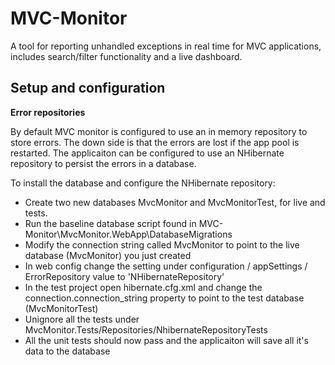 MVC-Monitor
===========

A tool for reporting unhandled exceptions in real time for MVC applications, includes search/filter functionality and a live dashboard.

<h2>Setup and configuration</h2>

<b>Error repositories</b>

By default MVC monitor is configured to use an in memory repository to store errors. The down side is that the errors are lost if the app pool is restarted. The applicaiton can be configured to use an NHibernate repository to persist the errors in a database.

To install the database and configure the NHibernate repository:
* Create two new databases MvcMonitor and MvcMonitorTest, for live and tests.
* Run the baseline database script found in MVC-Monitor\MvcMonitor.WebApp\DatabaseMigrations
* Modify the connection string called MvcMonitor to point to the live database (MvcMonitor) you just created
* In web config change the setting under configuration / appSettings / ErrorRepository value to 'NHibernateRepository'
* In the test project open hibernate.cfg.xml and change the connection.connection_string property to point to the test database (MvcMonitorTest)
* Unignore all the tests under MvcMonitor.Tests/Repositories/NhibernateRepositoryTests
* All the unit tests should now pass and the applicaiton will save all it's data to the database
